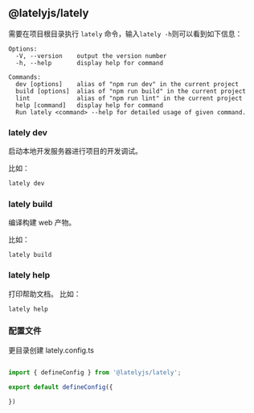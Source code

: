 ## @latelyjs/lately

需要在项目根目录执行 `lately` 命令，输入`lately -h`则可以看到如下信息：

```
Options:
  -V, --version    output the version number
  -h, --help       display help for command

Commands:
  dev [options]    alias of "npm run dev" in the current project
  build [options]  alias of "npm run build" in the current project
  lint             alias of "npm run lint" in the current project
  help [command]   display help for command
  Run lately <command> --help for detailed usage of given command.
```

### lately dev

启动本地开发服务器进行项目的开发调试。


比如：

```bash
lately dev
```

### lately build

编译构建 web 产物。


比如：

```
lately build
```

### lately help

打印帮助文档。
比如：

```bash
lately help
```

### 配置文件

更目录创建  lately.config.ts

```ts

import { defineConfig } from '@latelyjs/lately';

export default defineConfig({

})
```